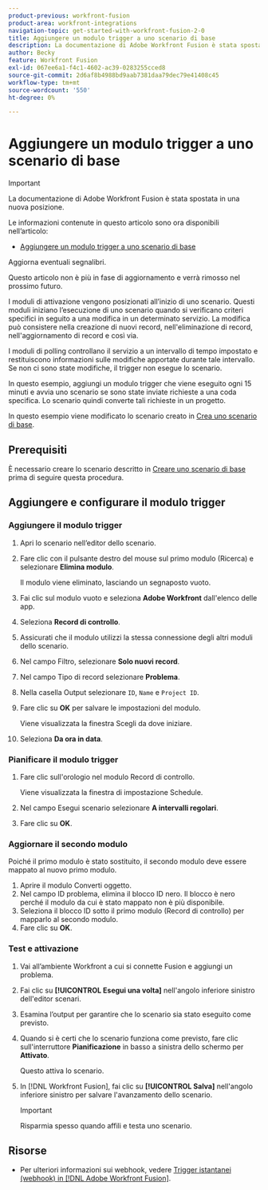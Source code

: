 ```yaml
---
product-previous: workfront-fusion
product-area: workfront-integrations
navigation-topic: get-started-with-workfront-fusion-2-0
title: Aggiungere un modulo trigger a uno scenario di base
description: La documentazione di Adobe Workfront Fusion è stata spostata in una nuova posizione. Questo articolo è stato dichiarato obsoleto, ma contiene un collegamento al nuovo articolo che descrive questa funzionalità.
author: Becky
feature: Workfront Fusion
exl-id: 067ee6a1-f4c1-4602-ac39-0283255cced8
source-git-commit: 2d6af8b4988bd9aab7381daa79dec79e41408c45
workflow-type: tm+mt
source-wordcount: '550'
ht-degree: 0%

---
```


# Aggiungere un modulo trigger a uno scenario di base

>[!IMPORTANT]
>
>La documentazione di Adobe Workfront Fusion è stata spostata in una nuova posizione.
>
>Le informazioni contenute in questo articolo sono ora disponibili nell’articolo:
>
>* [Aggiungere un modulo trigger a uno scenario di base](https://experienceleague.adobe.com/docs/workfront-fusion/using/build-practice-scenarios/add-trigger-to-basic-scenario.html)
>
>Aggiorna eventuali segnalibri.
>
>Questo articolo non è più in fase di aggiornamento e verrà rimosso nel prossimo futuro.

I moduli di attivazione vengono posizionati all’inizio di uno scenario. Questi moduli iniziano l’esecuzione di uno scenario quando si verificano criteri specifici in seguito a una modifica in un determinato servizio. La modifica può consistere nella creazione di nuovi record, nell&#39;eliminazione di record, nell&#39;aggiornamento di record e così via.

I moduli di polling controllano il servizio a un intervallo di tempo impostato e restituiscono informazioni sulle modifiche apportate durante tale intervallo. Se non ci sono state modifiche, il trigger non esegue lo scenario.

In questo esempio, aggiungi un modulo trigger che viene eseguito ogni 15 minuti e avvia uno scenario se sono state inviate richieste a una coda specifica. Lo scenario quindi converte tali richieste in un progetto.

In questo esempio viene modificato lo scenario creato in [Crea uno scenario di base](/help/quicksilver/workfront-fusion/get-started/build-practice-scenarios/create-simple-scenario.md).

## Prerequisiti

È necessario creare lo scenario descritto in [Creare uno scenario di base](/help/quicksilver/workfront-fusion/get-started/build-practice-scenarios/create-simple-scenario.md) prima di seguire questa procedura.

## Aggiungere e configurare il modulo trigger

### Aggiungere il modulo trigger

1. Apri lo scenario nell’editor dello scenario.
1. Fare clic con il pulsante destro del mouse sul primo modulo (Ricerca) e selezionare **Elimina modulo**.

   Il modulo viene eliminato, lasciando un segnaposto vuoto.

1. Fai clic sul modulo vuoto e seleziona **Adobe Workfront** dall&#39;elenco delle app.
1. Seleziona **Record di controllo**.
1. Assicurati che il modulo utilizzi la stessa connessione degli altri moduli dello scenario.
1. Nel campo Filtro, selezionare **Solo nuovi record**.
1. Nel campo Tipo di record selezionare **Problema**.
1. Nella casella Output selezionare `ID`, `Name` e `Project ID`.
1. Fare clic su **OK** per salvare le impostazioni del modulo.

   Viene visualizzata la finestra Scegli da dove iniziare.

1. Seleziona **Da ora in data**.

### Pianificare il modulo trigger

1. Fare clic sull&#39;orologio nel modulo Record di controllo.

   Viene visualizzata la finestra di impostazione Schedule.

1. Nel campo Esegui scenario selezionare **A intervalli regolari**.

1. Fare clic su **OK**.

### Aggiornare il secondo modulo

Poiché il primo modulo è stato sostituito, il secondo modulo deve essere mappato al nuovo primo modulo.

1. Aprire il modulo Converti oggetto.
1. Nel campo ID problema, elimina il blocco ID nero. Il blocco è nero perché il modulo da cui è stato mappato non è più disponibile.
1. Seleziona il blocco ID sotto il primo modulo (Record di controllo) per mapparlo al secondo modulo.
1. Fare clic su **OK**.

### Test e attivazione

1. Vai all’ambiente Workfront a cui si connette Fusion e aggiungi un problema.
1. Fai clic su **[!UICONTROL Esegui una volta]** nell&#39;angolo inferiore sinistro dell&#39;editor scenari.
1. Esamina l’output per garantire che lo scenario sia stato eseguito come previsto.
1. Quando si è certi che lo scenario funziona come previsto, fare clic sull&#39;interruttore **Pianificazione** in basso a sinistra dello schermo per **Attivato**.

   Questo attiva lo scenario.
1. In [!DNL Workfront Fusion], fai clic su **[!UICONTROL Salva]** nell&#39;angolo inferiore sinistro per salvare l&#39;avanzamento dello scenario.

   >[!IMPORTANT]
   >
   >Risparmia spesso quando affili e testa uno scenario.

## Risorse

* Per ulteriori informazioni sui webhook, vedere [Trigger istantanei (webhook) in [!DNL Adobe Workfront Fusion]](/help/quicksilver/workfront-fusion/webhooks/instant-triggers-webhooks.md).
